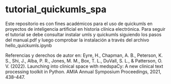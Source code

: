 # tutorial_quickumls_spa
Este repositorio es con fines académicos para el uso de quickumls en proyectos de inteligencia artificial en historia clínica electrónica.
Para seguir el tutorial se debe consultar instalar umls y quickumls siguiendo los pasos del manual.pdf y luego comprobar la instalación a través del archivo hello_quickumls.ipynb

Referencias y derechos de autor en:
Eyre, H., Chapman, A. B., Peterson, K. S., Shi, J., Alba, P. R., Jones, M. M., Box, T. L., DuVall, S. L., & Patterson, O. V. (2022). Launching into clinical space with medspaCy: A new clinical text processing toolkit in Python. AMIA Annual Symposium Proceedings, 2021, 438–447.

